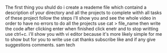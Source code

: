 The first thing you shuld do i create a reademe file which containd a description of your directory and all the projects to complete withh all tasks of these project follow the steps i'll show you and see the whole video in order to have no errors to do all the projects use cat > file_name then write the code after clicking enter when finished click enetr and to stop writting use ctrl+c. i'll show you with vi editor because it's more likely simple for me to show but for you to write use cat thanks subscribe like and if any give suggestions comments. sam tech

